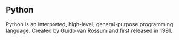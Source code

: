 ## Python
Python is an interpreted, high-level, general-purpose programming language. Created by Guido van Rossum and first released in 1991.

